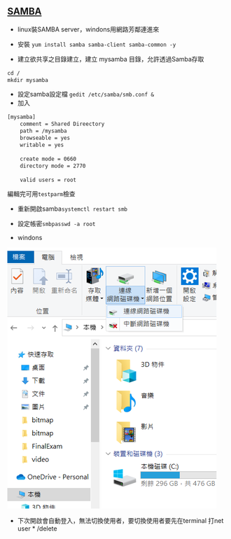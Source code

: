 ## [SAMBA](https://josephjsf2.github.io/linux/2019/11/01/share_centos_folder_with_windows.html)
* linux裝SAMBA server，windons用網路芳鄰連進來
* 安裝 `yum install samba samba-client samba-common -y`

* 建立欲共享之目錄建立，建立 mysamba 目錄，允許透過Samba存取
```
cd /
mkdir mysamba
```
* 設定samba設定檔 `gedit /etc/samba/smb.conf &`
* 加入
```
[mysamba]
    comment = Shared Direectory
    path = /mysamba
    browseable = yes
    writable = yes

    create mode = 0660
    directory mode = 2770

    valid users = root
```
編輯完可用`testparm`檢查
* 重新開啟samba`systemctl restart smb`
* 設定帳密`smbpasswd -a root`

* windons

![PICTIRE](https://github.com/victor0520/Linux2/blob/main/bitmap/1122-1.png)

* 下次開啟會自動登入，無法切換使用者，要切換使用者要先在terminal 打net user * /delete
